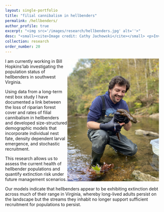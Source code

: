 ```yaml
---
layout: single-portfolio
title: "filial cannibalism in hellbenders"
permalink: /hellbenders/
author_profile: true
excerpt: "<img src='/images/research/hellbenders.jpg' alt=''>"
desc: "<small><cite>Image credit: Cathy Jachowski</cite></small> <p>Investigating parental care, nest fate, and the population status of North America's largest salamander</p>"
collection: research
order_number: 20
---
```


<img align="right" width="300" height="400" src="/images/research/hellbender_profile.jpg">

I am currently working in Bill Hopkins’lab investigating the population status of hellbenders in southwest Virginia. 

Using data from a long-term nest box study I have documented a link between the loss of riparian forest cover and rates of filial cannibalism in hellbenders and developed size-structured demographic models that incorporate individual nest fate, density dependent larval emergence, and stochastic recruitment. 

This research allows us to assess the current health of hellbender populations and quantify extinction risk under future management scenarios. 

Our models indicate that hellbenders appear to be exhibiting extinction debt across much of their range in Virginia, whereby long-lived adults persist on the landscape but the streams they inhabit no longer support sufficient recruitment for populations to persist.

